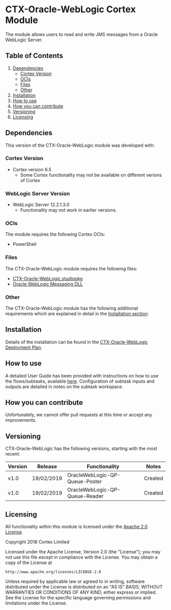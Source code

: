 # CTX-Oracle-WebLogic Cortex Module

The module allows users to read and write JMS messages from a Oracle WebLogic Server.

## Table of Contents
1) [Dependencies](#dependencies)
    * [Cortex Version](#cortex-version)
    * [OCIs](#ocis)
    * [Files](#files)
    * [Other](#other)
2) [Installation](#installation)
3) [How to use](#how-to-use)
4) [How you can contribute](#how-you-can-contribute)
5) [Versioning](#versioning)
6) [Licensing](#licensing)


## Dependencies
This version of the CTX-Oracle-WebLogic module was developed with:
### Cortex Version
* Cortex version 6.5
	* Some Cortex functionality may not be available on different verions of Cortex
	
### WebLogic Server Version
* WebLogic Server 12.2.1.3.0
	* Functionality may not work in earlier versions.


### OCIs
The  module requires the following Cortex OCIs:
* PowerShell

### Files
The CTX-Oracle-WebLogic module requires the following files:
* [CTX-Oracle-WebLogic.studiopkg](https://github.com/CortexIntelligentAutomation/CTX-Oracle-WebLogic/releases/download/v1.0/CTX-Oracle-WebLogic.studiopkg)
* [Oracle WebLogic Messaging DLL](https://github.com/CortexIntelligentAutomation/CTX-Oracle-WebLogic/releases/download/v1.0/WebLogic.Messaging.dll)

### Other
The CTX-Oracle-WebLogic module has the following additional requirements which are explained in detail in the [Installation section](#Installation):<Other Requirements>

## Installation
Details of the installation can be found in the [CTX-Oracle-WebLogic Deployment Plan](https://github.com/CortexIntelligentAutomation/CTX-Oracle-WebLogic/blob/master/CTX-Oracle-WebLogic%20-%20Deployment%20Plan.pdf).
## How to use
A detailed User Guide has been provided with instructions on how to use the flows/subtasks, available [here](https://github.com/CortexIntelligentAutomation/CTX-Oracle-WebLogic/blob/master/CTX-Oracle-WebLogic%20-%20User%20Guide.pdf). Configuration of subtask inputs and outputs are detailed in notes on the subtask workspace.

## How you can contribute
Unfortunately, we cannot offer pull requests at this time or accept any improvements.

## Versioning
CTX-Oracle-WebLogic has the following versions, starting with the most recent:

Version | Release | Functionality | Notes
------------ | ------------- | ----------- | -----------
v1.0 | 19/02/2019 | OracleWebLogic-QP-Queue-Poster | Created
v1.0 | 19/02/2019 | OracleWebLogic-QP-Queue-Reader | Created

## Licensing
All functionality within this module is licensed under the [Apache 2.0 License](https://www.apache.org/licenses/LICENSE-2.0).

Copyright 2018 Cortex Limited

Licensed under the Apache License, Version 2.0 (the "License");
you may not use this file except in compliance with the License.
You may obtain a copy of the License at

    http://www.apache.org/licenses/LICENSE-2.0

Unless required by applicable law or agreed to in writing, software
distributed under the License is distributed on an "AS IS" BASIS,
WITHOUT WARRANTIES OR CONDITIONS OF ANY KIND, either express or implied.
See the License for the specific language governing permissions and
limitations under the License.



